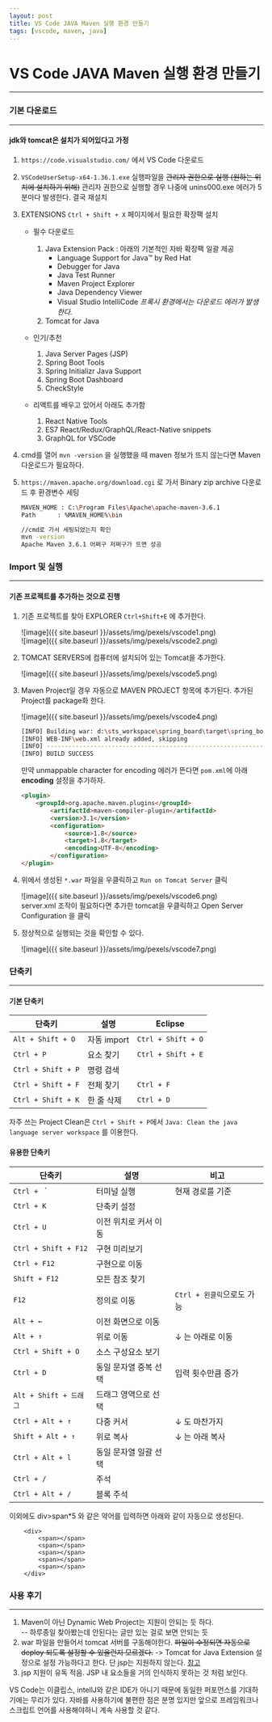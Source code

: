 ```yaml
---
layout: post
title: VS Code JAVA Maven 실행 환경 만들기
tags: [vscode, maven, java]
---
```

# VS Code JAVA Maven 실행 환경 만들기
***

### 기본 다운로드
---
#### jdk와 tomcat은 설치가 되어있다고 가정  

1. `https://code.visualstudio.com/` 에서 VS Code 다운로드  
  
2. `VSCodeUserSetup-x64-1.36.1.exe` 실행파일을 ~~관리자 권한으로 실행 (원하는 위치에 설치하기 위해)~~ 관리자 권한으로 실행할 경우 나중에 unins000.exe 에러가 5분마다 발생한다. 결국 재설치  
  
3. EXTENSIONS `Ctrl + Shift + X` 페이지에서 필요한 확장팩 설치  
	- 필수 다운로드  
    	1) Java Extension Pack : 아래의 기본적인 자바 확장팩 일괄 제공  
            - Language Support for Java™ by Red Hat  
            - Debugger for Java  
            - Java Test Runner  
            - Maven Project Explorer  
            - Java Dependency Viewer  
            - Visual Studio IntelliCode  *프록시 환경에서는 다운로드 에러가 발생한다.*  
        2) Tomcat for Java
	- 인기/추천  
        1) Java Server Pages (JSP)  
        2) Spring Boot Tools  
        3) Spring Initializr Java Support  
        4) Spring Boot Dashboard  
        5) CheckStyle  
  
    - 리액트를 배우고 있어서 아래도 추가함  
        1) React Native Tools  
        2) ES7 React/Redux/GraphQL/React-Native snippets  
        3) GraphQL for VSCode  
4. cmd를 열어 `mvn -version` 을 실행했을 때 maven 정보가 뜨지 않는다면 Maven 다운로드가 필요하다.  

5. `https://maven.apache.org/download.cgi` 로 가서 Binary zip archive 다운로드 후 환경변수 세팅  

    ```bash
    MAVEN_HOME : C:\Program Files\Apache\apache-maven-3.6.1
    Path 	  : %MAVEN_HOME%\bin

    //cmd로 가서 세팅되었는지 확인
    mvn -version
    Apache Maven 3.6.1 어쩌구 저쩌구가 뜨면 성공
    ```

### Import 및 실행
---
#### 기존 프로젝트를 추가하는 것으로 진행

1. 기존 프로젝트를 찾아 EXPLORER `Ctrl+Shift+E` 에 추가한다.  
  
    ![image]({{ site.baseurl }}/assets/img/pexels/vscode1.png)  
    ![image]({{ site.baseurl }}/assets/img/pexels/vscode2.png)  

2. TOMCAT SERVERS에 컴퓨터에 설치되어 있는 Tomcat을 추가한다.  
	
    ![image]({{ site.baseurl }}/assets/img/pexels/vscode5.png)  

3. Maven Project일 경우 자동으로 MAVEN PROJECT 항목에 추가된다. 추가된 Project를 package화 한다.  
	
    ![image]({{ site.baseurl }}/assets/img/pexels/vscode4.png)  

    ```bash
    [INFO] Building war: d:\sts_workspace\spring_board\target\spring_board-1.0.0-BUILD-SNAPSHOT.war
    [INFO] WEB-INF\web.xml already added, skipping
    [INFO] ------------------------------------------------------------------------
    [INFO] BUILD SUCCESS
    ```
    
	만약 unmappable character for encoding 에러가 뜬다면 `pom.xml`에 아래 **encoding** 설정을 추가하자.  

    ```html
    <plugin>
        <groupId>org.apache.maven.plugins</groupId>
            <artifactId>maven-compiler-plugin</artifactId>
            <version>3.1</version>
            <configuration>
                <source>1.8</source>
                <target>1.8</target>
                <encoding>UTF-8</encoding>
            </configuration>
    </plugin>
    ```

4. 위에서 생성된 `*.war` 파일을 우클릭하고 `Run on Tomcat Server` 클릭  

    ![image]({{ site.baseurl }}/assets/img/pexels/vscode6.png)  
    server.xml 조작이 필요하다면 추가한 tomcat을 우클릭하고 Open Server Configuration 을 클릭  

5. 정상적으로 실행되는 것을 확인할 수 있다.  
	
    ![image]({{ site.baseurl }}/assets/img/pexels/vscode7.png)  


### 단축키
---
#### 기본 단축키

| 단축키                | 설명        | Eclipse            |
| ------------------ | --------- | ------------------ |
| `Alt + Shift + O`  | 자동 import | `Ctrl + Shift + O` |
| `Ctrl + P`         | 요소 찾기     | `Ctrl + Shift + E` |
| `Ctrl + Shift + P` | 명령 검색     |                    |
| `Ctrl + Shift + F` | 전체 찾기     | `Ctrl + F`         |
| `Ctrl + Shift + K` | 한 줄 삭제    | `Ctrl + D`         |

자주 쓰는 Project Clean은 `Ctrl + Shift + P`에서 `Java: Clean the java language server workspace` 를 이용한다.

#### 유용한 단축키  

| 단축키                  | 설명           | 비고                 |
| -------------------- | ------------ | ------------------ |
| `Ctrl + ` `          | 터미널 실행       | 현재 경로를 기준          |
| `Ctrl + K`           | 단축키 설정       |                    |
| `Ctrl + U`           | 이전 위치로 커서 이동 |                    |
| `Ctrl + Shift + F12` | 구현 미리보기      |                    |
| `Ctrl + F12`         | 구현으로 이동      |                    |
| `Shift + F12`        | 모든 참조 찾기     |                    |
| `F12`                | 정의로 이동       | `Ctrl + 왼클릭`으로도 가능 |
| `Alt + ←`            | 이전 화면으로 이동   |                    |
| `Alt + ↑`            | 위로 이동        | ↓ 는 아래로 이동         |
| `Ctrl + Shift + O`   | 소스 구성요소 보기   |                    |
| `Ctrl + D`           | 동일 문자열 중복 선택 | 입력 횟수만큼 증가         |
| `Alt + Shift + 드래그`  | 드래그 영역으로 선택  |                    |
| `Ctrl + Alt + ↑`     | 다중 커서        | ↓ 도 마찬가지           |
| `Shift + Alt + ↑`    | 위로 복사        | ↓ 는 아래 복사          |
| `Ctrl + Alt + l`    | 동일 문자열 일괄 선택        |           |
| `Ctrl + /`    | 주석        |           |
| `Ctrl + Alt + /`    | 블록 주석       |           |

이외에도 div>span*5 와 같은 약어를 입력하면 아래와 같이 자동으로 생성된다.
```
	<div>
		<span></span>
		<span></span>
		<span></span>
		<span></span>
		<span></span>
	</div>
```

### 사용 후기
---
1. Maven이 아닌 Dynamic Web Project는 지원이 안되는 듯 하다.  
 -- 하루종일 찾아봤는데 안된다는 글만 있는 걸로 보면 안되는 듯  
2. war 파일을 만들어서 tomcat 서버를 구동해야한다. ~~파일이 수정되면 자동으로 deploy 되도록 설정할 수 있을런지 모르겠다.~~ -> Tomcat for Java Extension 설정으로 설정 가능하다고 한다. 단 jsp는 지원하지 않는다. [참고](https://stackoverflow.com/questions/51434930/how-to-hot-reload-tomcat-server-in-vscode/57212212#57212212)  
3. jsp 지원이 유독 적음. JSP 내 요소들을 거의 인식하지 못하는 것 처럼 보인다.  

VS Code는 이클립스, intellJ와 같은 IDE가 아니기 때문에 동일한 퍼포먼스를 기대하기에는 무리가 있다. 자바를 사용하기에 불편한 점은 분명 있지만 앞으로 프레임워크나 스크립트 언어를 사용해야하니 계속 사용할 것 같다.  